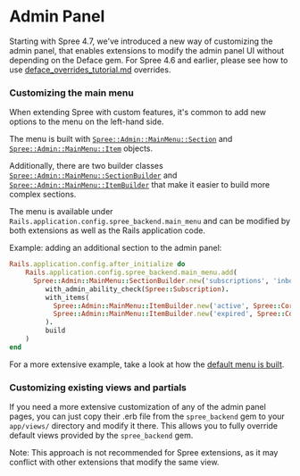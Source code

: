 # Admin Panel

Starting with Spree 4.7, we've introduced a new way of customizing the admin panel, that enables extensions to modify the admin panel UI without depending on the Deface gem. For Spree 4.6 and earlier, please see how to use [deface\_overrides\_tutorial.md](../advanced/deface\_overrides\_tutorial.md "mention") overrides.

### Customizing the main menu

When extending Spree with custom features, it's common to add new options to the menu on the left-hand side.&#x20;

The menu is built with [`Spree::Admin::MainMenu::Section`](https://github.com/spree/spree\_backend/blob/main/app/models/spree/admin/main\_menu/section.rb) and [`Spree::Admin::MainMenu::Item`](https://github.com/spree/spree\_backend/blob/main/app/models/spree/admin/main\_menu/item.rb) objects.&#x20;

Additionally, there are two builder classes [`Spree::Admin::MainMenu::SectionBuilder`](https://github.com/spree/spree\_backend/blob/main/app/models/spree/admin/main\_menu/section\_builder.rb) and [`Spree::Admin::MainMenu::ItemBuilder`](https://github.com/spree/spree\_backend/blob/main/app/models/spree/admin/main\_menu/item\_builder.rb) that make it easier to build more complex sections.

The menu is available under `Rails.application.config.spree_backend.main_menu` and can be modified by both extensions as well as the Rails application code.



Example: adding an additional section to the admin panel:

```ruby
Rails.application.config.after_initialize do
    Rails.application.config.spree_backend.main_menu.add(
      Spree::Admin::MainMenu::SectionBuilder.new('subscriptions', 'inbox-fill.svg').
         with_admin_ability_check(Spree::Subscription).
         with_items(
           Spree::Admin::MainMenu::ItemBuilder.new('active', Spree::Core::Engine.routes.url_helpers.admin_active_subsciptions_path).build,
           Spree::Admin::MainMenu::ItemBuilder.new('expired', Spree::Core::Engine.routes.url_helpers.admin_expired_subsciptions_path).build
         ).
         build
    )
end
```

For a more extensive example, take a look at how the [default menu is built](https://github.com/spree/spree\_backend/blob/main/app/models/spree/admin/main\_menu/default\_configuration\_builder.rb).

### Customizing existing views and partials

If you need a more extensive customization of any of the admin panel pages, you can just copy their .erb file from the `spree_backend` gem to your `app/views/` directory and modify it there. This allows you to fully override default views provided by the `spree_backend` gem.

Note: This approach is not recommended for Spree extensions, as it may conflict with other extensions that modify the same view.

